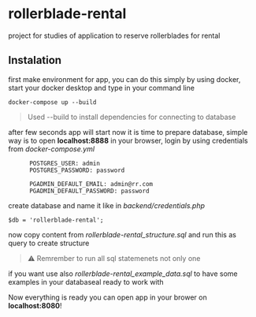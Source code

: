 # rollerblade-rental

project for studies of application to reserve rollerblades for rental

## Instalation

first make environment for app, you can do this simply by using docker, start your docker desktop and type in your command line

```
docker-compose up --build
```

> Used --build to install dependencies for connecting to database

after few seconds app will start
now it is time to prepare database, simple way is to open **localhost:8888** in your browser, login by using credentials from _docker-compose.yml_

```
      POSTGRES_USER: admin
      POSTGRES_PASSWORD: password

      PGADMIN_DEFAULT_EMAIL: admin@rr.com
      PGADMIN_DEFAULT_PASSWORD: password
```

create database and name it like in _backend/credentials.php_

```
$db = 'rollerblade-rental';
```

now copy content from _rollerblade-rental_structure.sql_ and run this as query to create structure

> ⚠️ Remrember to run all sql statemenets not only one

if you want use also _rollerblade-rental_example_data.sql_ to have some examples in your databaseal ready to work with

Now everything is ready you can open app in your brower on **localhost:8080**!
